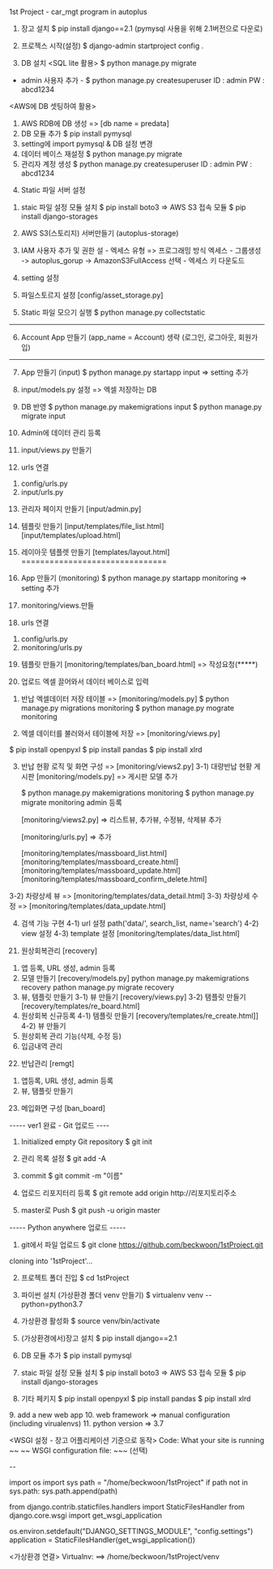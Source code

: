 1st Project - car_mgt program in autoplus


1. 장고 설치
$ pip install django==2.1
(pymysql 사용을 위해 2.1버전으로 다운로)

2. 프로젝스 시작(설정)
$ django-admin startproject config .

3. DB 설치
  <SQL lite 활용>
  $ python manage.py migrate


  - admin 사용자 추가 -
  $ python manage.py createsuperuser
  ID : admin
  PW : abcd1234


  <AWS에 DB 셋팅하여 활용>
  1) AWS RDB에 DB 생성 => [db name = predata]
  2) DB 모듈 추가
     $ pip install pymysql
  3) setting에 import pymysql & DB 설정 변경
  4) 데이터 베이스 재설정
     $ python manage.py migrate
  5) 관리자 계정 생성
     $ python manage.py createsuperuser
     ID : admin
     PW : abcd1234



4. Static 파일 서버 설정 <AWS S3>
  1) staic 파일 설정 모듈 설치
    $ pip install boto3  => AWS S3 접속 모듈
    $ pip install django-storages

  2) AWS S3(스토리지) 서버만들기 (autoplus-storage)
  3) IAM 사용자 추가 및 권한 설
    - 엑세스 유형 => 프로그래밍 방식 엑세스
    - 그룹생성 -> autoplus_gorup -> AmazonS3FullAccess 선택
    - 엑세스 키 다운도드

  4) setting 설정

  5) 파일스토르지 설정 [config/asset_storage.py]

5. Static 파일 모으기 실행
$ python manage.py collectstatic

---------------------
6. Account App 만들기 (app_name = Account)
  생략 (로그인, 로그아웃, 회원가입)
---------------------

7. App 만들기 (input)
$ python manage.py startapp input
=> setting 추가

8. input/models.py 설정 => 엑셀 저장하는 DB
9. DB 반영
$ python manage.py makemigrations input
$ python manage.py migrate input

10. Admin에 데이터 관리 등록

11. input/views.py 만들기

12. urls 연결
 1) config/urls.py
 2) input/urls.py

13. 관리자 페이지 만들기 [input/admin.py]

14. 템플릿 만들기
[input/templates/file_list.html]
[input/templates/upload.html]

15. 레이아웃 템플렛 만들기
[templates/layout.html]
===============================

16. App 만들기 (monitoring)
$ python manage.py startapp monitoring
=> setting 추가

17. monitoring/views.만들

18. urls 연결
 1) config/urls.py
 2) monitoring/urls.py

19. 템플릿 만들기
[monitoring/templates/ban_board.html]
=> 작성요청(*****)

20. 업로드 엑셀 끌어와서 데이터 베이스로 입력
 1) 반납 엑셀데이터 저장 테이블 => [monitoring/models.py]
   $ python manage.py migrations monitoring
   $ python manage.py mograte monitoring

 2) 엑셀 데이터를 불러와서 테이블에 저장 => [monitoring/views.py]

   $ pip install openpyxl
   $ pip install pandas
   $ pip install xlrd

 3) 반납 현황 로직 및 화면 구성 => [monitoring/views2.py]
   3-1) 대량반납 현황 게시판
       [monitoring/models.py] => 게시판 모델 추가

       $ python manage.py makemigrations monitoring
       $ python manage.py migrate monitoring
       admin 등록

       [monitoring/views2.py] => 리스트뷰, 추가뷰, 수정뷰, 삭제뷰 추가

       [monitoring/urls.py] => 추가

       [monitoring/templates/massboard_list.html]
       [monitoring/templates/massboard_create.html]
       [monitoring/templates/massboard_update.html]
       [monitoring/templates/massboard_confirm_delete.html]


   3-2) 차량상세 뷰 => [monitoring/templates/data_detail.html]
   3-3) 차량상세 수정 => [monitoring/templates/data_update.html]

 4) 검색 기능 구현
   4-1) url 설정
      path('data/', search_list, name='search')
   4-2) view 설정
   4-3) template 설정 [monitoring/templates/data_list.html]


21. 원상회복관리 [recovery]
 1) 앱 등록, URL 생성, admin 등록
 2) 모델 만들기 [recovery/models.py]
   python manage.py makemigrations recovery
   pathon manage.py migrate recovery
 3) 뷰, 템플릿 만들기
   3-1) 뷰 만들기 [recovery/views.py]
   3-2) 탬플릿 만들기 [recovery/templates/re_board.html]
 4) 원상회복 신규등록
   4-1) 템플릿 만들기 [recovery/templates/re_create.html]]
   4-2) 뷰 만들기
 5) 원상회복 관리 기능(삭제, 수정 등)
 6) 입금내역 관리

22. 반납관리 [remgt]
 1) 앱등록, URL 생성, admin 등록
 2) 뷰, 탬플릿 만들기

23. 메입화면 구성 [ban_board]



----- ver1 완료 - Git 업로드 ----

1) Initialized empty Git repository
  $ git init

2) 관리 목록 설정
  $ git add -A

3) commit
  $ git commit -m "이름"

4) 업로드 리포지터리 등록
  $ git remote add origin http://리포지토리주소

5) master로 Push
  $ git push -u origin master



----- Python anywhere 업로드 -----

<console>

1. git에서 파일 업로드
  $ git clone https://github.com/beckwoon/1stProject.git

  cloning into '1stProject'...

2. 프로젝트 폴더 진입
  $ cd 1stProject

3. 파이썬 설치 (가상환경 폴더 venv 만들기)
  $ virtualenv venv --python=python3.7

4. 가상환경 활성화
  $ source venv/bin/activate

5. (가상환경에서)장고 설치
  $ pip install django==2.1

6. DB 모듈 추가
  $ pip install pymysql

7. staic 파일 설정 모듈 설치
  $ pip install boto3  => AWS S3 접속 모듈
  $ pip install django-storages

8. 기타 페키지
  $ pip install openpyxl
  $ pip install pandas
  $ pip install xlrd

<web app>
9. add a new web app
10. web framework => manual configuration (including virualenvs)
11. python version => 3.7



<WSGI 설정 - 장고 어플리케이션 기준으로 동작>
Code:
What your site is running
  ~~
  ~~
  WSGI configuration file: ~~~ (선택)


--


import os
import sys
path = "/home/beckwoon/1stProject"
if path not in sys.path:
    sys.path.append(path)

from django.contrib.staticfiles.handlers import StaticFilesHandler
from django.core.wsgi import get_wsgi_application

os.environ.setdefault("DJANGO_SETTINGS_MODULE", "config.settings")
application = StaticFilesHandler(get_wsgi_application())

<가상환경 연결>
Virtualnv:
==> /home/beckwoon/1stProject/venv


<Reload beckwoon.pythonanywhere.com>
